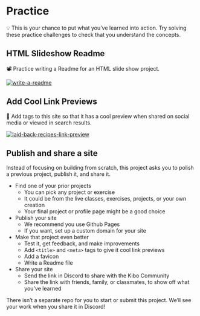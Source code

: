 # Practice

<aside>

💡 This is your chance to put what you’ve learned into action. Try solving these practice challenges to check that you understand the concepts.

</aside>

## HTML Slideshow Readme

<aside>

📽️ Practice writing a Readme for an HTML slide show project.

[![write-a-readme](https://img.shields.io/static/v1?label=Open%20Project&message=write%20a%20readme&color=blue)](https://classroom.github.com/a/GpcMnSUe)

</aside>


## Add Cool Link Previews

<aside>


👀 Add tags to this site so that it has a cool preview when shared on social media or viewed in search results.

[![laid-back-recipes-link-preview](https://img.shields.io/static/v1?label=Open%20Project&message=laid%20back%20recipes%20link%20preview&color=blue)](https://classroom.github.com/a/ZsHHXM70)

</aside>

## Publish and share a site

Instead of focusing on building from scratch, this project asks you to polish a previous project, publish it, and share it.

<aside>

- Find one of your prior projects
    - You can pick any project or exercise
    - It could be from the live classes, exercises, projects, or your own creation
    - Your final project or profile page might be a good choice
- Publish your site
    - We recommend you use Github Pages
    - If you want, set up a custom domain for your site
- Make that project even better
    - Test it, get feedback, and make improvements
    - Add `<title>` and `<meta>` tags to give it cool link previews
    - Add a favicon
    - Write a Readme file
- Share your site
    - Send the link in Discord to share with the Kibo Community
    - Share the link with friends, family, or classmates, to show off what you’ve learned

</aside>

There isn’t a separate repo for you to start or submit this project. We’ll see your work when you share it in Discord!